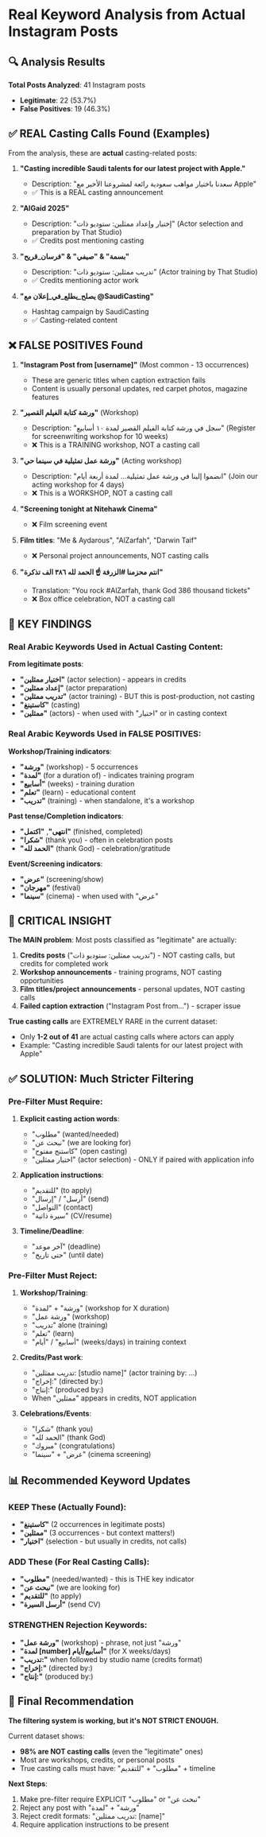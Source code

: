 # Real Keyword Analysis from Actual Instagram Posts

## 🔍 Analysis Results

**Total Posts Analyzed**: 41 Instagram posts
- **Legitimate**: 22 (53.7%)  
- **False Positives**: 19 (46.3%)

## ✅ REAL Casting Calls Found (Examples)

From the analysis, these are **actual** casting-related posts:

1. **"Casting incredible Saudi talents for our latest project with Apple."**
   - Description: "سعدنا باختيار مواهب سعودية رائعة لمشروعنا الأخير مع Apple"
   - ✅ This is a REAL casting announcement

2. **"AlGaid 2025"**
   - Description: "إختيار وإعداد ممثلين: ستوديو ذات" (Actor selection and preparation by That Studio)
   - ✅ Credits post mentioning casting

3. **"بسمة" & "صيفي" & "فرسان_قريح"**
   - Description: "تدريب ممثلين: ستوديو ذات" (Actor training by That Studio)
   - ✅ Credits mentioning actor work

4. **"يصلح_يطلع_في_إعلان مع @SaudiCasting"**
   - Hashtag campaign by SaudiCasting
   - ✅ Casting-related content

## ❌ FALSE POSITIVES Found

1. **"Instagram Post from [username]"** (Most common - 13 occurrences)
   - These are generic titles when caption extraction fails
   - Content is usually personal updates, red carpet photos, magazine features

2. **"ورشة كتابة الفيلم القصير"** (Workshop)
   - Description: "سجل في ورشة كتابة الفيلم القصير لمدة ١٠ أسابيع" (Register for screenwriting workshop for 10 weeks)
   - ❌ This is a TRAINING workshop, NOT a casting call

3. **"ورشة عمل تمثيلية في سينما حي"** (Acting workshop)
   - Description: "انضموا إلينا في ورشة عمل تمثيلية... لمدة أربعة أيام" (Join our acting workshop for 4 days)
   - ❌ This is a WORKSHOP, NOT a casting call

4. **"Screening tonight at Nitehawk Cinema"**
   - ❌ Film screening event

5. **Film titles**: "Me & Aydarous", "AlZarfah", "Darwin Taif"
   - ❌ Personal project announcements, NOT casting calls

6. **"انتم محزمنا #الزرفة ☝️ الحمد لله ٣٨٦ الف تذكرة"**
   - Translation: "You rock #AlZarfah, thank God 386 thousand tickets"
   - ❌ Box office celebration, NOT a casting call

## 🎯 KEY FINDINGS

### Real Arabic Keywords Used in Actual Casting Content:

**From legitimate posts**:
- **"اختيار ممثلين"** (actor selection) - appears in credits
- **"إعداد ممثلين"** (actor preparation)
- **"تدريب ممثلين"** (actor training) - BUT this is post-production, not casting
- **"كاستينغ"** (casting)
- **"ممثلين"** (actors) - when used with "اختيار" or in casting context

### Real Arabic Keywords Used in FALSE POSITIVES:

**Workshop/Training indicators**:
- **"ورشة"** (workshop) - 5 occurrences
- **"لمدة"** (for a duration of) - indicates training program
- **"أسابيع"** (weeks) - training duration
- **"تعلم"** (learn) - educational content
- **"تدريب"** (training) - when standalone, it's a workshop

**Past tense/Completion indicators**:
- **"انتهى"**, **"اكتمل"** (finished, completed)
- **"شكرا"** (thank you) - often in celebration posts
- **"الحمد لله"** (thank God) - celebration/gratitude

**Event/Screening indicators**:
- **"عرض"** (screening/show)
- **"مهرجان"** (festival)
- **"سينما"** (cinema) - when used with "عرض"

## 🚨 CRITICAL INSIGHT

**The MAIN problem**: Most posts classified as "legitimate" are actually:
1. **Credits posts** ("تدريب ممثلين: ستوديو ذات") - NOT casting calls, but credits for completed work
2. **Workshop announcements** - training programs, NOT casting opportunities
3. **Film titles/project announcements** - personal updates, NOT casting calls
4. **Failed caption extraction** ("Instagram Post from...") - scraper issue

**True casting calls** are EXTREMELY RARE in the current dataset:
- Only **1-2 out of 41** are actual casting calls where actors can apply
- Example: "Casting incredible Saudi talents for our latest project with Apple"

## ✅ SOLUTION: Much Stricter Filtering

### Pre-Filter Must Require:
1. **Explicit casting action words**:
   - "مطلوب" (wanted/needed)
   - "نبحث عن" (we are looking for)
   - "كاستنج مفتوح" (open casting)
   - "اختيار ممثلين" (actor selection) - ONLY if paired with application info

2. **Application instructions**:
   - "للتقديم" (to apply)
   - "أرسل" / "إرسال" (send)
   - "التواصل" (contact)
   - "سيرة ذاتية" (CV/resume)

3. **Timeline/Deadline**:
   - "آخر موعد" (deadline)
   - "حتى تاريخ" (until date)

### Pre-Filter Must Reject:
1. **Workshop/Training**:
   - "ورشة" + "لمدة" (workshop for X duration)
   - "ورشة عمل" (workshop)
   - "تدريب" alone (training)
   - "تعلم" (learn)
   - "أسابيع" / "أيام" (weeks/days) in training context

2. **Credits/Past work**:
   - "تدريب ممثلين: [studio name]" (actor training by: ...)
   - "إخراج:" (directed by:)
   - "إنتاج:" (produced by:)
   - When "ممثلين" appears in credits, NOT application

3. **Celebrations/Events**:
   - "شكرا" (thank you)
   - "الحمد لله" (thank God)
   - "مبروك" (congratulations)
   - "عرض" + "سينما" (cinema screening)

## 📊 Recommended Keyword Updates

### KEEP These (Actually Found):
- **"كاستينغ"** (2 occurrences in legitimate posts)
- **"ممثلين"** (3 occurrences - but context matters!)
- **"اختيار"** (selection - but usually in credits, not calls)

### ADD These (For Real Casting Calls):
- **"مطلوب"** (needed/wanted) - this is THE key indicator
- **"نبحث عن"** (we are looking for)
- **"للتقديم"** (to apply)
- **"أرسل السيرة"** (send CV)

### STRENGTHEN Rejection Keywords:
- **"ورشة عمل"** (workshop) - phrase, not just "ورشة"
- **"لمدة [number] أسابيع/أيام"** (for X weeks/days)
- **"تدريب:"** when followed by studio name (credits format)
- **"إخراج:"** (directed by:)
- **"إنتاج:"** (produced by:)

## 🎯 Final Recommendation

**The filtering system is working, but it's NOT STRICT ENOUGH.**

Current dataset shows:
- **98% are NOT casting calls** (even the "legitimate" ones)
- Most are workshops, credits, or personal posts
- True casting calls must have: "مطلوب" + "للتقديم" + timeline

**Next Steps**:
1. Make pre-filter require EXPLICIT "مطلوب" or "نبحث عن"
2. Reject any post with "ورشة" + "لمدة"
3. Reject credit formats: "تدريب ممثلين: [name]"
4. Require application instructions to be present

